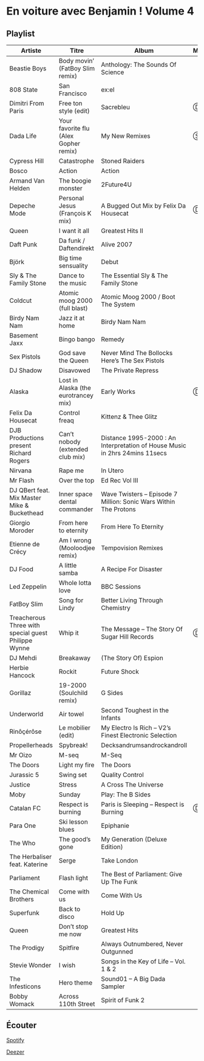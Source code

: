 # En voiture avec Benjamin ! Volume 4

## Playlist

| Artiste                                             | Titre                                 | Album                                                                       | Manquant |
|-----------------------------------------------------|---------------------------------------|-----------------------------------------------------------------------------|----------|
| Beastie Boys                                        | Body movin’ (FatBoy Slim remix)       | Anthology: The Sounds Of Science                                            |          |
| 808 State                                           | San Francisco                         | ex:el                                                                       |          |
| Dimitri From Paris                                  | Free ton style (edit)                 | Sacrebleu                                                                   | Ⓓ Ⓢ      |
| Dada Life                                           | Your favorite flu (Alex Gopher remix) | My New Remixes                                                              | Ⓢ        |
| Cypress Hill                                        | Catastrophe                           | Stoned Raiders                                                              |          |
| Bosco                                               | Action                                | Action                                                                      |          |
| Armand Van Helden                                   | The boogie monster                    | 2Future4U                                                                   |          |
| Depeche Mode                                        | Personal Jesus (François K mix)       | A Bugged Out Mix by Felix Da Housecat                                       | Ⓓ Ⓢ      |
| Queen                                               | I want it all                         | Greatest Hits II                                                            |          |
| Daft Punk                                           | Da funk / Daftendirekt                | Alive 2007                                                                  |          |
| Björk                                               | Big time sensuality                   | Debut                                                                       |          |
| Sly & The Family Stone                              | Dance to the music                    | The Essential Sly & The Family Stone                                        |          |
| Coldcut                                             | Atomic moog 2000 (full blast)         | Atomic Moog 2000 / Boot The System                                          |          |
| Birdy Nam Nam                                       | Jazz it at home                       | Birdy Nam Nam                                                               |          |
| Basement Jaxx                                       | Bingo bango                           | Remedy                                                                      |          |
| Sex Pistols                                         | God save the Queen                    | Never Mind The Bollocks Here’s The Sex Pistols                              |          |
| DJ Shadow                                           | Disavowed                             | The Private Repress                                                         |          |
| Alaska                                              | Lost in Alaska (the eurotrancey mix)  | Early Works                                                                 | Ⓓ Ⓢ      |
| Felix Da Housecat                                   | Control freaq                         | Kittenz & Thee Glitz                                                        |          |
| DJB Productions present Richard Rogers              | Can’t nobody (extended club mix)      | Distance 1995-2000 : An Interpretation of House Music in 2hrs 24mins 11secs |          |
| Nirvana                                             | Rape me                               | In Utero                                                                    |          |
| Mr Flash                                            | Over the top                          | Ed Rec Vol III                                                              |          |
| DJ QBert feat. Mix Master Mike & Buckethead         | Inner space dental commander          | Wave Twisters – Episode 7 Million: Sonic Wars Within The Protons            |          |
| Giorgio Moroder                                     | From here to eternity                 | From Here To Eternity                                                       |          |
| Etienne de Crécy                                    | Am I wrong (Mooloodjee remix)         | Tempovision Remixes                                                         |          |
| DJ Food                                             | A little samba                        | A Recipe For Disaster                                                       |          |
| Led Zeppelin                                        | Whole lotta love                      | BBC Sessions                                                                |          |
| FatBoy Slim                                         | Song for Lindy                        | Better Living Through Chemistry                                             |          |
| Treacherous Three with special guest Philippe Wynne | Whip it                               | The Message – The Story Of Sugar Hill Records                               | Ⓓ Ⓢ      |
| DJ Mehdi                                            | Breakaway                             | (The Story Of) Espion                                                       |          |
| Herbie Hancock                                      | Rockit                                | Future Shock                                                                |          |
| Gorillaz                                            | 19-2000 (Soulchild remix)             | G Sides                                                                     |          |
| Underworld                                          | Air towel                             | Second Toughest in the Infants                                              |          |
| Rinôçérôse                                          | Le mobilier (edit)                    | My Electro Is Rich – V2’s Finest Electronic Selection                       |          |
| Propellerheads                                      | Spybreak!                             | Decksandrumsandrockandroll                                                  |          |
| Mr Oizo                                             | M-seq                                 | M-Seq                                                                       |          |
| The Doors                                           | Light my fire                         | The Doors                                                                   |          |
| Jurassic 5                                          | Swing set                             | Quality Control                                                             |          |
| Justice                                             | Stress                                | A Cross The Universe                                                        |          |
| Moby                                                | Sunday                                | Play: The B Sides                                                           |          |
| Catalan FC                                          | Respect is burning                    | Paris is Sleeping – Respect is Burning                                      | Ⓓ Ⓢ      |
| Para One                                            | Ski lesson blues                      | Epiphanie                                                                   |          |
| The Who                                             | The good’s gone                       | My Generation (Deluxe Edition)                                              |          |
| The Herbaliser feat. Katerine                       | Serge                                 | Take London                                                                 |          |
| Parliament                                          | Flash light                           | The Best of Parliament: Give Up The Funk                                    |          |
| The Chemical Brothers                               | Come with us                          | Come With Us                                                                |          |
| Superfunk                                           | Back to disco                         | Hold Up                                                                     |          |
| Queen                                               | Don’t stop me now                     | Greatest Hits                                                               |          |
| The Prodigy                                         | Spitfire                              | Always Outnumbered, Never Outgunned                                         |          |
| Stevie Wonder                                       | I wish                                | Songs in the Key of Life – Vol. 1 & 2                                       |          |
| The Infesticons                                     | Hero theme                            | Sound01 – A Big Dada Sampler                                                |          |
| Bobby Womack                                        | Across 110th Street                   | Spirit of Funk 2                                                            |          |

## Écouter

[Spotify](https://open.spotify.com/user/maj%C3%A9/playlist/2QVMI7DaIsZejb39yEq4PF?si=kv82dbh8REC8N76ij5xG_Q)

[Deezer](https://www.deezer.com/playlist/5687315462?utm_source=deezer&utm_content=playlist-5687315462&utm_term=2684091262_1553797174&utm_medium=web)
